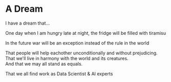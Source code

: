 # A Dream

I have a dream that...

One day when I am hungry late at night, the fridge will be filled with tiramisu

In the future war will be an exception instead of the rule in the world

That people will help eachother unconditionally and without prejudicing.
<br>
That we'll live in harmony with the world and its creatures.
<br>
And that we may all stand as equals.
<br>

That we all find work as Data Scientist & AI experts 


